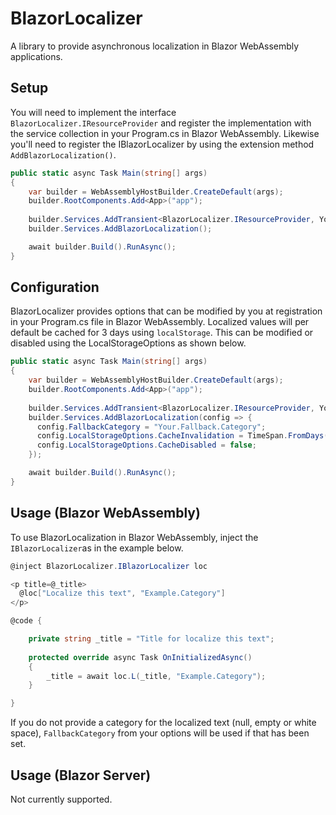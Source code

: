 # BlazorLocalizer

A library to provide asynchronous localization in Blazor WebAssembly applications.

## Setup
You will need to implement the interface `BlazorLocalizer.IResourceProvider` and register the implementation with the service collection in your Program.cs in Blazor WebAssembly.
Likewise you'll need to register the IBlazorLocalizer by using the extension method `AddBlazorLocalization()`.

```c#
public static async Task Main(string[] args)
{
    var builder = WebAssemblyHostBuilder.CreateDefault(args);
    builder.RootComponents.Add<App>("app");
    
    builder.Services.AddTransient<BlazorLocalizer.IResourceProvider, YourResourceProviderImplementation>();
    builder.Services.AddBlazorLocalization();

    await builder.Build().RunAsync();
}
```

## Configuration
BlazorLocalizer provides options that can be modified by you at registration in your Program.cs file in Blazor WebAssembly.
Localized values will per default be cached for 3 days using `localStorage`. This can be modified or disabled using the LocalStorageOptions as shown below.
```c#
public static async Task Main(string[] args)
{
    var builder = WebAssemblyHostBuilder.CreateDefault(args);
    builder.RootComponents.Add<App>("app");
    
    builder.Services.AddTransient<BlazorLocalizer.IResourceProvider, YourResourceProviderImplementation>();
    builder.Services.AddBlazorLocalization(config => {
      config.FallbackCategory = "Your.Fallback.Category";
      config.LocalStorageOptions.CacheInvalidation = TimeSpan.FromDays(1);
      config.LocalStorageOptions.CacheDisabled = false;
    });

    await builder.Build().RunAsync();
}
```

## Usage (Blazor WebAssembly)
To use BlazorLocalization in Blazor WebAssembly, inject the `IBlazorLocalizer`as in the example below.
```c#
@inject BlazorLocalizer.IBlazorLocalizer loc

<p title=@_title>
  @loc["Localize this text", "Example.Category"]
</p>

@code {

    private string _title = "Title for localize this text";
  
    protected override async Task OnInitializedAsync()
    {
        _title = await loc.L(_title, "Example.Category");
    }

}
```

If you do not provide a category for the localized text (null, empty or white space), `FallbackCategory` from your options will be used if that has been set.

## Usage (Blazor Server)
Not currently supported.